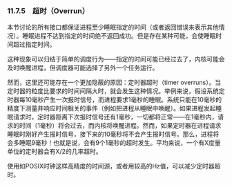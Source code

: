 ### 11.7.5　超时（Overrun）

本节讨论的所有接口都保证进程至少睡眠指定的时间（或者返回错误来表示其他情况）。睡眠进程不达到指定的时间绝不返回成功。但是存在某种可能，会使睡眠时间超过指定时间。

这种现象可以归结于简单的调度行为——指定的时间可能已经过去了，内核可能会及时唤醒进程，但调度器可能选择了另外一个任务运行。

然而，这里还可能存在一个更加隐蔽的原因：定时器超时（timer overruns）。当定时器的粒度比要求的时间间隔大时，就会发生这种情况。举例来说，假设系统定时器每10毫秒产生一次报时信号，而进程要求1毫秒的睡眠。系统只能在10毫秒的精度下测量并响应时间相关的事件（例如把进程从睡眠中唤醒）。如果进程发起睡眠请求时，定时器距离下次报时信号还有1毫秒，一切都将正常——在1毫秒内，请求的时间（1毫秒）将会过去，而内核将唤醒进程。然而，如果定时器在进程请求睡眠时刚好产生报时信号，接下来的10毫秒将不会产生报时信号。那么，进程将会多睡眠9毫秒！也就是说，会有9个1毫秒的超时发生。平均来说，一个有X度量单位的定时器会有X/2的几率超时。

使用如POSIX时钟这样高精度的时间源，或者用较高的Hz值，可以减少定时器超时。

